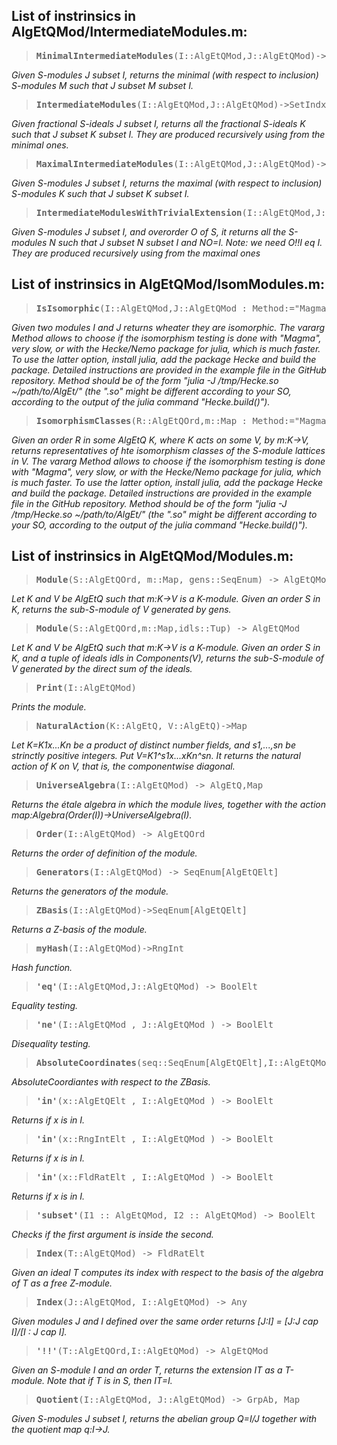 ## List of instrinsics in AlgEtQMod/IntermediateModules.m:

> <pre><b>MinimalIntermediateModules</b>(I::AlgEtQMod,J::AlgEtQMod)->SetIndx[AlgEtQMod]</pre>
<em>Given S-modules J subset I, returns the minimal (with respect to inclusion) S-modules M such that J subset M subset I.</em>

> <pre><b>IntermediateModules</b>(I::AlgEtQMod,J::AlgEtQMod)->SetIndx[AlgEtQMod]</pre>
<em>Given fractional S-ideals J subset I, returns all the fractional S-ideals K such that J subset K subset I. They are produced recursively using from the minimal ones.</em>

> <pre><b>MaximalIntermediateModules</b>(I::AlgEtQMod,J::AlgEtQMod)->SetIndx[AlgEtQMod]</pre>
<em>Given S-modules J subset I, returns the maximal (with respect to inclusion) S-modules K such that J subset K subset I.</em>

> <pre><b>IntermediateModulesWithTrivialExtension</b>(I::AlgEtQMod,J::AlgEtQMod,O::AlgEtQOrd)->SetIndx[AlgEtQMod]</pre>
<em>Given S-modules J subset I, and overorder O of S, it returns all the S-modules N such that J subset N subset I and NO=I. Note: we need O!!I eq I. They are produced recursively using from the maximal ones</em>


## List of instrinsics in AlgEtQMod/IsomModules.m:

> <pre><b>IsIsomorphic</b>(I::AlgEtQMod,J::AlgEtQMod : Method:="Magma") -> BoolElt</pre>
<em>Given two modules I and J returns wheater they are isomorphic.
The vararg Method allows to choose if the isomorphism testing is done with "Magma", very slow, or with the Hecke/Nemo package for julia, which is much faster.
To use the latter option, install julia, add the package Hecke and build the package.
Detailed instructions are provided in the example file in the GitHub repository.
Method should be of the form "julia -J /tmp/Hecke.so ~/path/to/AlgEt/" (the ".so" might be different according to your SO, according to the output of the julia command "Hecke.build()").</em>

> <pre><b>IsomorphismClasses</b>(R::AlgEtQOrd,m::Map : Method:="Magma") -> SeqEnum[AlgEtQMod]</pre>
<em>Given an order R in some AlgEtQ K, where K acts on some V, by m:K->V, returns representatives of hte isomorphism classes of the S-module lattices in V.
The vararg Method allows to choose if the isomorphism testing is done with "Magma", very slow, or with the Hecke/Nemo package for julia, which is much faster.
To use the latter option, install julia, add the package Hecke and build the package.
Detailed instructions are provided in the example file in the GitHub repository.
Method should be of the form "julia -J /tmp/Hecke.so ~/path/to/AlgEt/" (the ".so" might be different according to your SO, according to the output of the julia command "Hecke.build()").</em>


## List of instrinsics in AlgEtQMod/Modules.m:

> <pre><b>Module</b>(S::AlgEtQOrd, m::Map, gens::SeqEnum) -> AlgEtQMod</pre>
<em>Let K and V be AlgEtQ such that m:K->V is a K-module. Given an order S in K, returns the sub-S-module of V generated by gens.</em>

> <pre><b>Module</b>(S::AlgEtQOrd,m::Map,idls::Tup) -> AlgEtQMod</pre>
<em>Let K and V be AlgEtQ such that m:K->V is a K-module. Given an order S in K, and a tuple of ideals idls in Components(V), returns the sub-S-module of V generated by the direct sum of the ideals.</em>

> <pre><b>Print</b>(I::AlgEtQMod)</pre>
<em>Prints the module.</em>

> <pre><b>NaturalAction</b>(K::AlgEtQ, V::AlgEtQ)->Map</pre>
<em>Let K=K1x...Kn be a product of distinct number fields, and s1,...,sn be strinctly positive integers. Put V=K1^s1x...xKn^sn. It returns the natural action of K on V, that is, the componentwise diagonal.</em>

> <pre><b>UniverseAlgebra</b>(I::AlgEtQMod) -> AlgEtQ,Map</pre>
<em>Returns the étale algebra in which the module lives, together with the action map:Algebra(Order(I))->UniverseAlgebra(I).</em>

> <pre><b>Order</b>(I::AlgEtQMod) -> AlgEtQOrd</pre>
<em>Returns the order of definition of the module.</em>

> <pre><b>Generators</b>(I::AlgEtQMod) -> SeqEnum[AlgEtQElt]</pre>
<em>Returns the generators of the module.</em>

> <pre><b>ZBasis</b>(I::AlgEtQMod)->SeqEnum[AlgEtQElt]</pre>
<em>Returns a Z-basis of the module.</em>

> <pre><b>myHash</b>(I::AlgEtQMod)->RngInt</pre>
<em>Hash function.</em>

> <pre><b>'eq'</b>(I::AlgEtQMod,J::AlgEtQMod) -> BoolElt</pre>
<em>Equality testing.</em>

> <pre><b>'ne'</b>(I::AlgEtQMod , J::AlgEtQMod ) -> BoolElt</pre>
<em>Disequality testing.</em>

> <pre><b>AbsoluteCoordinates</b>(seq::SeqEnum[AlgEtQElt],I::AlgEtQMod) -> SeqEnum</pre>
<em>AbsoluteCoordiantes with respect to the ZBasis.</em>

> <pre><b>'in'</b>(x::AlgEtQElt , I::AlgEtQMod ) -> BoolElt</pre>
<em>Returns if x is in I.</em>

> <pre><b>'in'</b>(x::RngIntElt , I::AlgEtQMod ) -> BoolElt</pre>
<em>Returns if x is in I.</em>

> <pre><b>'in'</b>(x::FldRatElt , I::AlgEtQMod ) -> BoolElt</pre>
<em>Returns if x is in I.</em>

> <pre><b>'subset'</b>(I1 :: AlgEtQMod, I2 :: AlgEtQMod) -> BoolElt</pre>
<em>Checks if the first argument is inside the second.</em>

> <pre><b>Index</b>(T::AlgEtQMod) -> FldRatElt</pre>
<em>Given an ideal T computes its index with respect to the basis of the algebra of T as a free Z-module.</em>

> <pre><b>Index</b>(J::AlgEtQMod, I::AlgEtQMod) -> Any</pre>
<em>Given modules J and I defined over the same order returns [J:I] = [J:J cap I]/[I : J cap I].</em>

> <pre><b>'!!'</b>(T::AlgEtQOrd,I::AlgEtQMod) -> AlgEtQMod</pre>
<em>Given an S-module I and an order T, returns the extension IT as a T-module. Note that if T is in S, then IT=I.</em>

> <pre><b>Quotient</b>(I::AlgEtQMod, J::AlgEtQMod) -> GrpAb, Map</pre>
<em>Given S-modules J subset I, returns the abelian group Q=I/J together with the quotient map q:I->J.</em>


